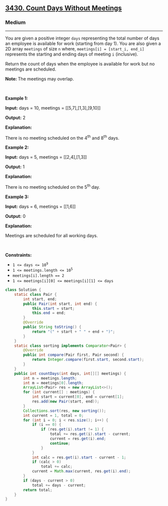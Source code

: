 <h2><a href="https://leetcode.com/problems/count-days-without-meetings">3430. Count Days Without Meetings</a></h2><h3>Medium</h3><hr><p>You are given a positive integer <code>days</code> representing the total number of days an employee is available for work (starting from day 1). You are also given a 2D array <code>meetings</code> of size <code>n</code> where, <code>meetings[i] = [start_i, end_i]</code> represents the starting and ending days of meeting <code>i</code> (inclusive).</p>

<p>Return the count of days when the employee is available for work but no meetings are scheduled.</p>

<p><strong>Note: </strong>The meetings may overlap.</p>

<p>&nbsp;</p>
<p><strong class="example">Example 1:</strong></p>

<div class="example-block">
<p><strong>Input:</strong> <span class="example-io">days = 10, meetings = [[5,7],[1,3],[9,10]]</span></p>

<p><strong>Output:</strong> <span class="example-io">2</span></p>

<p><strong>Explanation:</strong></p>

<p>There is no meeting scheduled on the 4<sup>th</sup> and 8<sup>th</sup> days.</p>
</div>

<p><strong class="example">Example 2:</strong></p>

<div class="example-block">
<p><strong>Input:</strong> <span class="example-io">days = 5, meetings = [[2,4],[1,3]]</span></p>

<p><strong>Output:</strong> <span class="example-io">1</span></p>

<p><strong>Explanation:</strong></p>

<p>There is no meeting scheduled on the 5<sup>th </sup>day.</p>
</div>

<p><strong class="example">Example 3:</strong></p>

<div class="example-block">
<p><strong>Input:</strong> <span class="example-io">days = 6, meetings = [[1,6]]</span></p>

<p><strong>Output:</strong> 0</p>

<p><strong>Explanation:</strong></p>

<p>Meetings are scheduled for all working days.</p>
</div>

<p>&nbsp;</p>
<p><strong>Constraints:</strong></p>

<ul>
	<li><code>1 &lt;= days &lt;= 10<sup>9</sup></code></li>
	<li><code>1 &lt;= meetings.length &lt;= 10<sup>5</sup></code></li>
	<li><code>meetings[i].length == 2</code></li>
	<li><code><font face="monospace">1 &lt;= meetings[i][0] &lt;= meetings[i][1] &lt;= days</font></code></li>
</ul>

```java
class Solution {
    static class Pair {
        int start, end;
        public Pair(int start, int end) {
            this.start = start;
            this.end = end;
        }
        @Override
        public String toString() {
            return "(" + start + " " + end + ")";
        }
    }
    static class sorting implements Comparator<Pair> {
        @Override
        public int compare(Pair first, Pair second) {
            return Integer.compare(first.start, second.start);
        }
    }
    public int countDays(int days, int[][] meetings) {
        int n = meetings.length;
        int m = meetings[0].length;
        ArrayList<Pair> res = new ArrayList<>();
        for (int current[] : meetings) {
            int start = current[0], end = current[1];
            res.add(new Pair(start, end));
        }
        Collections.sort(res, new sorting());
        int current = 1, total = 0;
        for (int i = 0; i < res.size(); i++) {
            if (i == 0) {
                if (res.get(i).start != 1) {
                    total += res.get(i).start - current;
                    current = res.get(i).end;
                    continue;
                }
            }
            int calc = res.get(i).start - current - 1;
            if (calc > 0)
                total += calc;
            current = Math.max(current, res.get(i).end);
        }
        if (days - current > 0)
            total += days - current;
        return total;
    }
}
```

